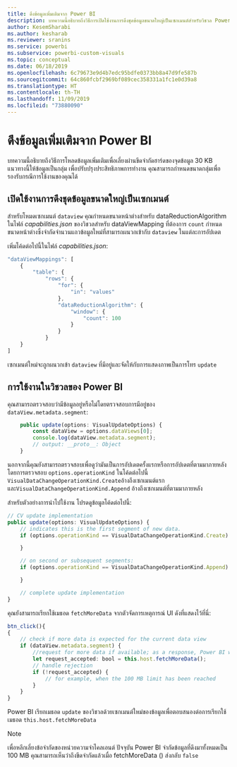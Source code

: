 ```yaml
---
title: ดึงข้อมูลเพิ่มเติมจาก Power BI
description: บทความนี้อธิบายถึงวิธีการเปิดใช้งานการดึงชุดข้อมูลขนาดใหญ่เป็นเซกเมนต์สำหรับวิชวล Power BI
author: KesemSharabi
ms.author: kesharab
ms.reviewer: sranins
ms.service: powerbi
ms.subservice: powerbi-custom-visuals
ms.topic: conceptual
ms.date: 06/18/2019
ms.openlocfilehash: 6c79673e9d4b7edc95bdfe0373bb8a47d9fe587b
ms.sourcegitcommit: 64c860fcbf2969bf089cec358331a1fc1e0d39a8
ms.translationtype: HT
ms.contentlocale: th-TH
ms.lasthandoff: 11/09/2019
ms.locfileid: "73880090"
---
```

# <a name="fetch-more-data-from-power-bi"></a>ดึงข้อมูลเพิ่มเติมจาก Power BI

บทความนี้อธิบายถึงวิธีการโหลดข้อมูลเพิ่มเติมเพื่อเลี่ยงผ่านขีดจำกัดฮาร์ดของจุดข้อมูล 30 KB แนวทางนี้ให้ข้อมูลเป็นกลุ่ม เพื่อปรับปรุงประสิทธิภาพการทำงาน คุณสามารถกำหนดขนาดกลุ่มเพื่อรองรับกรณีการใช้งานของคุณได้  

## <a name="enable-a-segmented-fetch-of-large-datasets"></a>เปิดใช้งานการดึงชุดข้อมูลขนาดใหญ่เป็นเซกเมนต์

สำหรับโหมดเซกเมนต์ `dataview` คุณกำหนดขนาดหน้าต่างสำหรับ dataReductionAlgorithm ในไฟล์ *capabilities.json* ของวิชวลสำหรับ dataViewMapping ที่ต้องการ `count` กำหนดขนาดหน้าต่างซึ่งจำกัดจำนวนแถวข้อมูลใหม่ที่สามารถผนวกเข้ากับ `dataview` ในแต่ละการอัปเดต

เพิ่มโค้ดต่อไปนี้ในไฟล์ *capabilities.json*:

```typescript
"dataViewMappings": [
    {
        "table": {
            "rows": {
                "for": {
                    "in": "values"
                },
                "dataReductionAlgorithm": {
                    "window": {
                        "count": 100
                    }
                }
            }
    }
]
```

เซกเมนต์ใหม่จะถูกผนวกเข้า `dataview` ที่มีอยู่และจัดให้กับการแสดงภาพเป็นการโทร `update`

## <a name="usage-in-the-power-bi-visual"></a>การใช้งานในวิชวลของ Power BI

คุณสามารถตรวจสอบว่ามีข้อมูลอยู่หรือไม่โดยตรวจสอบการมีอยู่ของ `dataView.metadata.segment`:

```typescript
    public update(options: VisualUpdateOptions) {
        const dataView = options.dataViews[0];
        console.log(dataView.metadata.segment);
        // output: __proto__: Object
    }
```

นอกจากนี้คุณยังสามารถตรวจสอบเพื่อดูว่ามันเป็นการอัปเดตครั้งแรกหรือการอัปเดตที่ตามมาภายหลังโดยการตรวจสอบ `options.operationKind` ในโค้ดต่อไปนี้ `VisualDataChangeOperationKind.Create`อ้างถึงเซกเมนต์แรกและ`VisualDataChangeOperationKind.Append` อ้างถึงเซกเมนต์ที่ตามมาภายหลัง

สำหรับตัวอย่างการนำไปใช้งาน โปรดดูข้อมูลโค้ดต่อไปนี้:

```typescript
// CV update implementation
public update(options: VisualUpdateOptions) {
    // indicates this is the first segment of new data.
    if (options.operationKind == VisualDataChangeOperationKind.Create) {

    }

    // on second or subsequent segments:
    if (options.operationKind == VisualDataChangeOperationKind.Append) {

    }

    // complete update implementation
}
```

คุณยังสามารถเรียกใช้เมธอด `fetchMoreData` จากตัวจัดการเหตุการณ์ UI ดังที่แสดงไว้ที่นี่:

```typescript
btn_click(){
{
    // check if more data is expected for the current data view
    if (dataView.metadata.segment) {
        //request for more data if available; as a response, Power BI will call update method
        let request_accepted: bool = this.host.fetchMoreData();
        // handle rejection
        if (!request_accepted) {
            // for example, when the 100 MB limit has been reached
        }
    }
}
```

Power BI เรียกเมธอด `update` ของวิชวลด้วยเซกเมนต์ใหม่ของข้อมูลเพื่อตอบสนองต่อการเรียกใช้เมธอด `this.host.fetchMoreData`

> [!NOTE]
> เพื่อหลีกเลี่ยงข้อจำกัดของหน่วยความจำไคลเอนต์ ปัจจุบัน Power BI จำกัดข้อมูลที่ดึงมาทั้งหมดเป็น 100 MB คุณสามารถเห็นว่าถึงขีดจำกัดแล้วเมื่อ fetchMoreData () ส่งกลับ `false`
